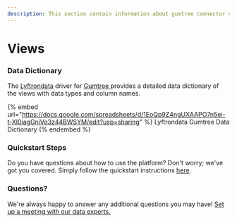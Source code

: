 ```yaml
---
description: This section contain information about gumtree connector views information
---
```


# Views

### Data Dictionary

The [Lyftrondata](https://www.lyftrondata.com/) driver for [Gumtree](https://www.lyftrondata.com/integration/Gumtree/)[ ](https://www.lyftrondata.com/integration/gumtree/)provides a detailed data dictionary of the views with data types and column names.

{% embed url="https://docs.google.com/spreadsheets/d/1EoQp9Z4ngUXAAPO7n5ei-t-Xl0iagGniVo3z44BWSYM/edit?usp=sharing" %}
Lyftrondata Gumtree Data Dictionary
{% endembed %}

### Quickstart Steps

Do you have questions about how to use the platform? Don't worry; we've got you covered. Simply follow the quickstart instructions [here](../../../../quickstart-steps.md).

### Questions? <a href="#questions" id="questions"></a>

We're always happy to answer any additional questions you may have! [Set up a meeting with our data experts.](https://www.lyftrondata.com/book-a-meeting/)


